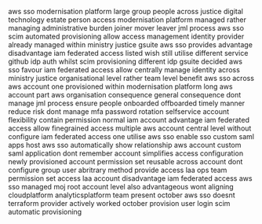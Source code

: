 aws sso modernisation platform large group people across justice digital technology estate person access modernisation platform managed rather managing administrative burden joiner mover leaver jml process aws sso scim automated provisioning allow access management identity provider already managed within ministry justice gsuite aws sso provides advantage disadvantage iam federated access listed wish still utilise different service github idp auth whilst scim provisioning different idp gsuite decided aws sso favour iam federated access allow centrally manage identity across ministry justice organisational level rather team level benefit aws sso across aws account one provisioned within modernisation platform long aws account part aws organisation consequence general consequence dont manage jml process ensure people onboarded offboarded timely manner reduce risk dont manage mfa password rotation selfservice account flexibility contain permission normal iam account advantage iam federated access allow finegrained access multiple aws account central level without configure iam federated access one utilise aws sso enable sso custom saml apps host aws sso automatically show relationship aws account custom saml application dont remember account simplifies access configuration newly provisioned account permission set reusable across account dont configure group user abritrary method provide access laa ops team permission set access laa account disadvantage iam federated access aws sso managed moj root account level also advantageous wont aligning cloudplatform analyticsplatform team present october aws sso doesnt terraform provider actively worked october provision user login scim automatic provisioning